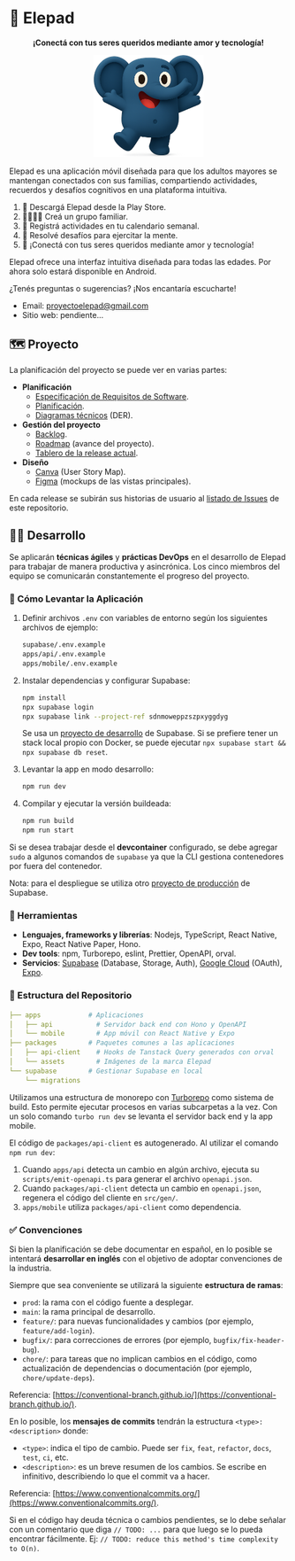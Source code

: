 # 🐘 Elepad

<p align="center">
  <b>¡Conectá con tus seres queridos mediante amor y tecnología!</b>
</p>

<p align="center">
  <img src="packages/assets/ele-excited.png" alt="Ele, el elefante de Elepad" width="200" />
</p>

Elepad es una aplicación móvil diseñada para que los adultos mayores se mantengan conectados con sus familias, compartiendo actividades, recuerdos y desafíos cognitivos en una plataforma intuitiva.

1. 📱 Descargá Elepad desde la Play Store.
2. 👨‍👩‍👧‍👦 Creá un grupo familiar.
3. 📆 Registrá actividades en tu calendario semanal.
4. 🧩 Resolvé desafíos para ejercitar la mente.
5. 🎯 ¡Conectá con tus seres queridos mediante amor y tecnología!

Elepad ofrece una interfaz intuitiva diseñada para todas las edades. Por ahora solo estará disponible en Android.

¿Tenés preguntas o sugerencias? ¡Nos encantaría escucharte!

- Email: [proyectoelepad@gmail.com](mailto:proyectoelepad@gmail.com)
- Sitio web: pendiente...

## 🗺️ Proyecto

La planificación del proyecto se puede ver en varias partes:

- **Planificación**
  - [Especificación de Requisitos de Software](https://docs.google.com/document/d/1R3vB02NTxqxi9H_KYEBNzvEl6xEbmV-Q1nAyWVGubfI).
  - [Planificación](https://docs.google.com/document/d/1NqHx6Go_-peDly_qNYltLgTfeM6FCRMo5ZNa35w0yvI).
  - [Diagramas técnicos](https://drive.google.com/file/d/1_6j1oftihcGSm7DQh2r-obAzsL51-S-g) (DER).
- **Gestión del proyecto**
  - [Backlog](https://github.com/users/elepad/projects/1/views/3).
  - [Roadmap](https://github.com/users/elepad/projects/1/views/2) (avance del proyecto).
  - [Tablero de la release actual](https://github.com/users/elepad/projects/1/views/1).
- **Diseño**
  - [Canva](https://www.canva.com/design/DAGtndSDPec/fhyqoHBOG9PvgYRHk9xqmA) (User Story Map).
  - [Figma](https://www.figma.com/design/rQOZ89Fed9UmfvBsExJyAo/Elepad-Mobile-App) (mockups de las vistas principales).

En cada release se subirán sus historias de usuario al [listado de Issues](https://github.com/elepad/Elepad/issues?q=is%3Aissue) de este repositorio.

## 👨‍💻 Desarrollo

Se aplicarán **técnicas ágiles** y **prácticas DevOps** en el desarrollo de Elepad para trabajar de manera productiva y asincrónica. Los cinco miembros del equipo se comunicarán constantemente el progreso del proyecto.

### 🚀 Cómo Levantar la Aplicación

1. Definir archivos `.env` con variables de entorno según los siguientes archivos de ejemplo:

   ```bash
   supabase/.env.example
   apps/api/.env.example
   apps/mobile/.env.example
   ```

2. Instalar dependencias y configurar Supabase:

   ```bash
   npm install
   npx supabase login
   npx supabase link --project-ref sdnmoweppzszpxyggdyg
   ```

   Se usa un [proyecto de desarrollo](https://supabase.com/dashboard/project/sdnmoweppzszpxyggdyg) de Supabase. Si se prefiere tener un stack local propio con Docker, se puede ejecutar `npx supabase start && npx supabase db reset`.

3. Levantar la app en modo desarrollo:

   ```bash
   npm run dev
   ```

4. Compilar y ejecutar la versión buildeada:

   ```bash
   npm run build
   npm run start
   ```

Si se desea trabajar desde el **devcontainer** configurado, se debe agregar `sudo` a algunos comandos de `supabase` ya que la CLI gestiona contenedores por fuera del contenedor.

Nota: para el despliegue se utiliza otro [proyecto de producción](https://supabase.com/dashboard/org/oabegetinldkjgxchssx) de Supabase.

### 🔨 Herramientas

- **Lenguajes, frameworks y librerías**: Nodejs, TypeScript, React Native, Expo, React Native Paper, Hono.
- **Dev tools**: npm, Turborepo, eslint, Prettier, OpenAPI, orval.
- **Servicios**: [Supabase](https://supabase.com/dashboard/project/sdnmoweppzszpxyggdyg) (Database, Storage, Auth), [Google Cloud](https://console.cloud.google.com/auth/clients?project=elepad-mobile) (OAuth), [Expo](https://expo.dev/accounts/elepad-org/projects/elepad).

### 📂 Estructura del Repositorio

```yaml
├── apps            # Aplicaciones
│   ├── api           # Servidor back end con Hono y OpenAPI
│   └── mobile        # App móvil con React Native y Expo
├── packages        # Paquetes comunes a las aplicaciones
│   ├── api-client    # Hooks de Tanstack Query generados con orval
│   └── assets        # Imágenes de la marca Elepad
└── supabase        # Gestionar Supabase en local
    └── migrations
```

Utilizamos una estructura de monorepo con [Turborepo](https://turborepo.com/docs) como sistema de build. Esto permite ejecutar procesos en varias subcarpetas a la vez. Con un solo comando `turbo run dev` se levanta el servidor back end y la app mobile.

El código de `packages/api-client` es autogenerado. Al utilizar el comando `npm run dev`:

1. Cuando `apps/api` detecta un cambio en algún archivo, ejecuta su `scripts/emit-openapi.ts` para generar el archivo `openapi.json`.
2. Cuando `packages/api-client` detecta un cambio en `openapi.json`, regenera el código del cliente en `src/gen/`.
3. `apps/mobile` utiliza `packages/api-client` como dependencia.

### ✅ Convenciones

Si bien la planificación se debe documentar en español, en lo posible se intentará **desarrollar en inglés** con el objetivo de adoptar convenciones de la industria.

Siempre que sea conveniente se utilizará la siguiente **estructura de ramas**:

- `prod`: la rama con el código fuente a desplegar.
- `main`: la rama principal de desarrollo.
- `feature/`: para nuevas funcionalidades y cambios (por ejemplo, `feature/add-login`).
- `bugfix/`: para correcciones de errores (por ejemplo, `bugfix/fix-header-bug`).
- `chore/`: para tareas que no implican cambios en el código, como actualización de dependencias o documentación (por ejemplo, `chore/update-deps`).

Referencia: [https://conventional-branch.github.io/](https://conventional-branch.github.io/).

En lo posible, los **mensajes de commits** tendrán la estructura `<type>: <description>` donde:

- `<type>`: indica el tipo de cambio. Puede ser `fix`, `feat`, `refactor`, `docs`, `test`, `ci`, etc.
- `<description>`: es un breve resumen de los cambios. Se escribe en infinitivo, describiendo lo que el commit va a hacer.

Referencia: [https://www.conventionalcommits.org/](https://www.conventionalcommits.org/).

Si en el código hay deuda técnica o cambios pendientes, se lo debe señalar con un comentario que diga `// TODO: ...` para que luego se lo pueda encontrar fácilmente. Ej: `// TODO: reduce this method's time complexity to O(n)`.

